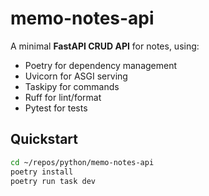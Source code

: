 # memo-notes-api

A minimal **FastAPI CRUD API** for notes, using:
- Poetry for dependency management
- Uvicorn for ASGI serving
- Taskipy for commands
- Ruff for lint/format
- Pytest for tests

## Quickstart

```bash
cd ~/repos/python/memo-notes-api
poetry install
poetry run task dev

